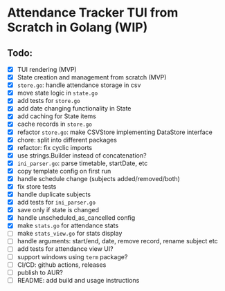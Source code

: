 # Attendance Tracker TUI from Scratch in Golang (WIP)
## Todo:
  - [x] TUI rendering (MVP)
  - [x] State creation and management from scratch (MVP)
  - [x] `store.go`: handle attendance storage in csv
  - [x] move state logic in `state.go`
  - [x] add tests for `store.go`
  - [x] add date changing functionality in State
  - [x] add caching for State items
  - [x] cache records in `store.go`
  - [x] refactor `store.go`: make CSVStore implementing DataStore interface
  - [x] chore: split into different packages
  - [x] refactor: fix cyclic imports
  - [x] use strings.Builder instead of concatenation?
  - [x] `ini_parser.go`: parse timetable, startDate, etc
  - [x] copy template config on first run
  - [x] handle schedule change (subjects added/removed/both)
  - [x] fix store tests
  - [x] handle duplicate subjects
  - [x] add tests for `ini_parser.go`
  - [x] save only if state is changed
  - [x] handle unscheduled_as_cancelled config
  - [x] make `stats.go` for attendance stats
  - [ ] make `stats_view.go` for stats display
  - [ ] handle arguments: start/end, date, remove record, rename subject etc
  - [ ] add tests for attendance view UI?
  - [ ] support windows using `term` package?
  - [ ] CI/CD: github actions, releases
  - [ ] publish to AUR?
  - [ ] README: add build and usage instructions

